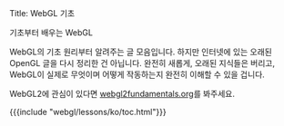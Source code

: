 Title: WebGL 기초


기초부터 배우는 WebGL

WebGL의 기초 원리부터 알려주는 글 모음입니다.
하지만 인터넷에 있는 오래된 OpenGL 글을 다시 정리한 건 아닙니다.
완전히 새롭게, 오래된 지식들은 버리고, WebGL이 실제로 무엇이며 어떻게 작동하는지 완전히 이해할 수 있을 겁니다.

WebGL2에 관심이 있다면 [webgl2fundamentals.org](https://webgl2fundamentals.org)를 봐주세요.

{{{include "webgl/lessons/ko/toc.html"}}}

<!--

{{{table_of_contents}}}

-->

